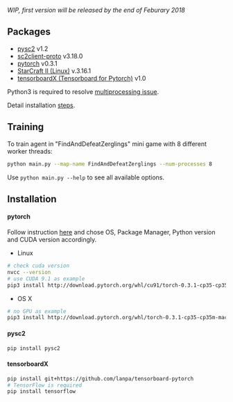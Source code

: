 *WIP, first version will be released by the end of Feburary 2018*

## Packages
* [pysc2](https://github.com/deepmind/pysc2) v1.2
* [sc2client-proto](https://github.com/Blizzard/s2client-proto) v3.18.0
* [pytorch](https://github.com/pytorch/pytorch) v0.3.1
* [StarCraft II (Linux)](https://github.com/Blizzard/s2client-proto#downloads) v.3.16.1
* [tensorboardX (Tensorboard for Pytorch)](https://github.com/lanpa/tensorboard-pytorch) v1.0

Python3 is required to resolve [multiprocessing issue](https://github.com/ikostrikov/pytorch-a3c/issues/37).

Detail installation [steps](#installation).

## Training
To train agent in "FindAndDefeatZerglings" mini game with 8 different worker threads:
```bash
python main.py --map-name FindAndDefeatZerglings --num-processes 8
```
Use `python main.py --help` to see all available options.

## <a id='installation'></a> Installation
#### pytorch
Follow instruction [here](http://pytorch.org) and chose OS, Package Manager, Python version and CUDA version accordingly.
- Linux
```bash
# check cuda version
nvcc --version
# use CUDA 9.1 as example
pip3 install http://download.pytorch.org/whl/cu91/torch-0.3.1-cp35-cp35m-linux_x86_64.whl 
```
- OS X
```bash
# no GPU as example
pip3 install http://download.pytorch.org/whl/torch-0.3.1-cp35-cp35m-macosx_10_6_x86_64.whl  
```
#### pysc2
```bash
pip install pysc2
```
#### tensorboardX
```bash
pip install git+https://github.com/lanpa/tensorboard-pytorch
# TensorFlow is required
pip install tensorflow
```
